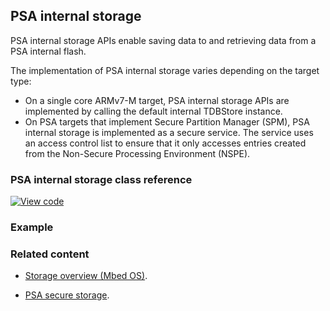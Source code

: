 ## PSA internal storage

PSA internal storage APIs enable saving data to and retrieving data from a PSA internal flash.

The implementation of PSA internal storage varies depending on the target type:

* On a single core ARMv7-M target, PSA internal storage APIs are implemented by calling the default internal TDBStore instance.
* On PSA targets that implement Secure Partition Manager (SPM), PSA internal storage is implemented as a secure service. The service uses an access control list to ensure that it only accesses entries created from the Non-Secure Processing Environment (NSPE).

### PSA internal storage class reference

[![View code](https://www.mbed.com/embed/?type=library)](../mbed-os-api-doxy/psa__prot__internal__storage_8h.html)

### Example

### Related content

* [Storage overview (Mbed OS)](..apis/storage.html).

* [PSA secure storage](https://pages.arm.com/PSA-APIs).
